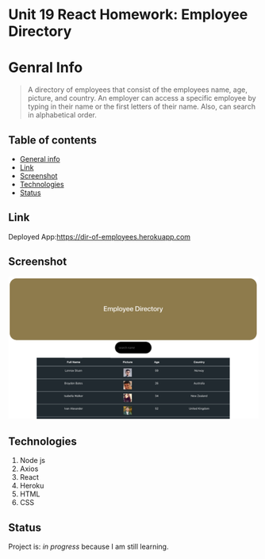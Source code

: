 # Unit 19 React Homework: Employee Directory


# Genral Info
> A directory of employees that consist of the employees name, age, picture, and country. An employer can access a specific employee by typing in their name or the first letters of their name. Also, can search in alphabetical order. 

## Table of contents
* [General info](#general-info)
* [Link](#Link)
* [Screenshot](#screenrecording)
* [Technologies](#Technologies)
* [Status](#status)

## Link
Deployed App:https://dir-of-employees.herokuapp.com

## Screenshot
![Example screenshot](employeedirectory.png)


## Technologies
1. Node js
2. Axios
3. React
4. Heroku
5. HTML
6. CSS


## Status
Project is: _in progress_ because I am still learning.

